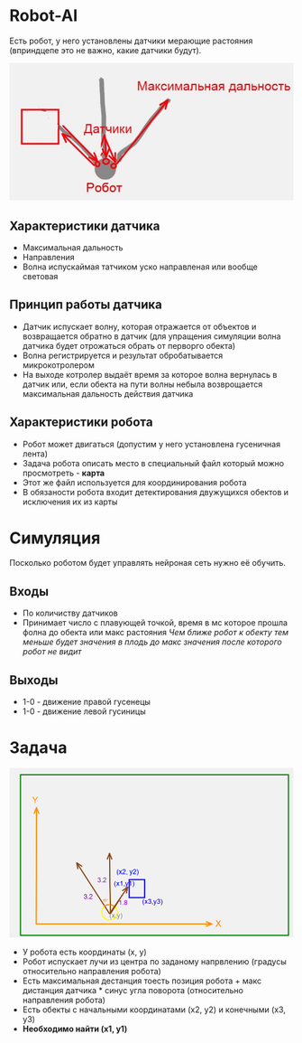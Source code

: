 # Robot-AI

Есть робот, у него установлены датчики мерающие растояния (вприндцепе это не важно, какие датчики будут).

![](https://github.com/farwydi/robot-ai/blob/master/robot-vis.jpg)

## Характеристики датчика

- Максимальная дальность
- Направления
- Волна испускаймая татчиком уско направленая или вообще световая

## Принцип работы датчика

- Датчик испускает волну, которая отражается от объектов и возвращается обратно в датчик (для упращения симуляции волна датчика будет отрожаться обрать от перворго обекта)
- Волна регистрируется и результат обробатывается микрокотролером
- На выходе котролер выдаёт время за которое волна вернулась в датчик или, если обекта на пути волны небыла возврощается максимальная дальность действия датчика

## Характеристики робота

- Робот может двигаться (допустим у него установлена гусеничная лента)
- Задача робота описать место в специальный файл который можно просмотреть - **карта**
- Этот же файл используется для координирования робота
- В обязаности робота входит детектирования двужущихся обектов и исключения их из карты

# Симуляция

Посколько роботом будет управлять нейроная сеть нужно её обучить.

## Входы

- По количиству датчиков
- Принимает число с плавующей точкой, время в мс которое прошла фолна до обекта или макс растояния
*Чем ближе робот к обекту тем меньше будет значения в плодь до макс значения после которого робот не видит*

## Выходы

- 1-0 - движение правой гусенецы
- 1-0 - движение левой гусиницы

# Задача

![](https://github.com/farwydi/robot-ai/blob/master/robot-math.png)

- У робота есть координаты (x, y)
- Робот испускает лучи из центра по заданому напрвлению (градусы относительно направления робота)
- Есть максимальная дестанция тоесть позиция робота + макс дистанция датчика * синус угла поворота (относительно направления робота)
- Есть обекты с начальными координатами (x2, y2) и конечными (x3, y3)
 - **Необходимо найти (x1, y1)**
